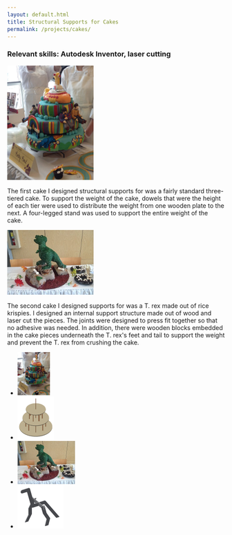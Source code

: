 ```yaml
---
layout: default.html
title: Structural Supports for Cakes
permalink: /projects/cakes/
---
```


<h3> Relevant skills: Autodesk Inventor, laser cutting </h3>

<img src="/assets/images/projects/cakes/beatles-cake_picture_height200px.png" width="200" class="left" alt="alt text">

The first cake I designed structural supports for was a fairly standard three-tiered cake. To support the weight of the cake, dowels that were the height of each tier were used to distribute the weight from one wooden plate to the next. A four-legged stand was used to support the entire weight of the cake.

<div class="clear"></div>

<img src="/assets/images/projects/cakes/dinosaur_cake_height200px.jpg" width="200" class="left" alt="alt text">

The second cake I designed supports for was a T. rex made out of rice krispies. I designed an internal support structure made out of wood and laser cut the pieces. The joints were designed to press fit together so that no adhesive was needed. In addition, there were wooden blocks embedded in the cake pieces underneath the T. rex's feet and tail to support the weight and prevent the T. rex from crushing the cake.

<div class="clear"></div>

<ul class="image-list">
    <li>
        <a href="/assets/images/projects/cakes/beatles-cake_picture.png">
        <img src="/assets/images/projects/cakes/beatles-cake_picture_height200px.png" height="100" alt="alt text"></a>
    </li>
    <li>
        <a href="/assets/images/projects/cakes/beatles-cake_cad.png">
        <img src="/assets/images/projects/cakes/beatles-cake_cad_height200px.png" height="100" alt="alt text"></a>
    </li>
    <li>
        <a href="/assets/images/projects/cakes/dinosaur_cake.JPG">
        <img src="/assets/images/projects/cakes/dinosaur_cake_height200px.jpg" height="100" alt="alt text"></a>
    </li>
    <li>
        <a href="/assets/images/projects/cakes/dinosaur-cake_cad.PNG">
        <img src="/assets/images/projects/cakes/dinosaur-cake_cad_height200px.png" height="100" alt="alt text"></a>
    </li>
</ul>

